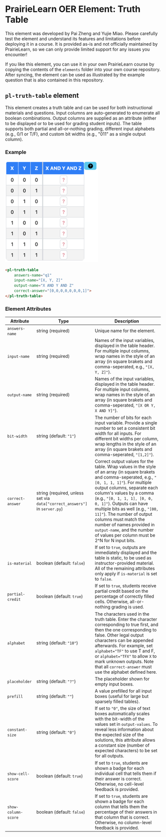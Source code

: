 # PrairieLearn OER Element: Truth Table

This element was developed by Pai Zheng and Yujie Miao. Please carefully test the element and understand its features and limitations before deploying it in a course. It is provided as-is and not officially maintained by PrairieLearn, so we can only provide limited support for any issues you encounter!

If you like this element, you can use it in your own PrairieLearn course by copying the contents of the `elements` folder into your own course repository. After syncing, the element can be used as illustrated by the example question that is also contained in this repository.


## `pl-truth-table` element

This element creates a truth table and can be used for both instructional materials and questions. Input columns are auto-generated to enumerate all boolean combinations. Output columns are supplied as an attribute (either to be displayed or to be used for grading student inputs). The table supports both partial and all-or-nothing grading, different input alphabets (e.g., 0/1 or T/F), and custom bit widths (e.g., "011" as a single output column).

### Example

<img src="example.png" width="300">

```html
<pl-truth-table
    answers-name="q1"
    input-name="[X, Y, Z]"
    output-name="X AND Y AND Z"
    correct-answer="[0,0,0,0,0,0,0,1]">
</pl-truth-table>
```

### Element Attributes

| Attribute | Type | Description |
|-----------|------|-------------|
| `answers-name` | string (required) | Unique name for the element. |
| `input-name` | string (required) | Names of the input variables, displayed in the table header. For multiple input columns, wrap names in the style of an array (in square brakets and comma-seperated, e.g., `"[X, Y, Z]"`). |
| `output-name` | string (required) | Names of the input variables, displayed in the table header. For multiple input columns, wrap names in the style of an array (in square brakets and comma-seperated, `"[X OR Y, X AND Y]"`). |
| `bit-width` | string (default: `"1"`) | The number of bits for each input variable. Provide a single number to set a consistent bit width for all inputs. For different bit widths per column, wrap lengths in the style of an array (in square brakets and comma-seperated, `"[1,2]"`). |
| `correct-answer` | string (required, unless set via `data["correct_answers"]` in `server.py`) | Correct output values for the table. Wrap values in the style of an array (in square brakets and comma-seperated, e.g., `"[0, 1, 1, 1]"`). For multiple output columns, separate each column's values by a comma (e.g., `"[0, 1, 1, 1], [0, 0, 0, 1]"`). Outputs can have multiple bits as well (e.g., `"[00, 11]"`). The number of output columns must match the number of names provided in `output-name`, and the number of values per column must be 2^N for N input bits. |
| `is-material` | boolean (default: `false`) | If set to `true`, outputs are immediately displayed and the table is static, to be used as instructor-provided material. All of the remaining attributes only apply if `is-material` is set to `false`. |
| `partial-credit` | boolean (default: `true`) | If set to `true`, students receive partial credit based on the percentage of correctly filled cells. Otherwise, all-or-nothing grading is used. |
| `alphabet` | string (default: `"10"`) | The characters used in the truth table. Enter the character corresponding to true first, and then the one corresponding to false. Other legal output characters can be appended afterwards. For example, set `alphabet="TF"` to use T and F, or `alphabet="TFX"` to allow `X` to mark unknown outputs. Note that all `correct-answer` must use the alphabet defined here. |
| `placeholder` | string (default: `"?"`) | The placeholder shown for empty input boxes. |
| `prefill` | string (default: `""`) | A value prefilled for all input boxes (useful for large but sparsely filled tables). |
| `constant-size` | string (default: `"0"`) | If set to `"0"`, the size of text boxes automatically scales with the bit-width of the values set in `output-values`. To reveal less information about the expected size of the solutions, this attribute allows a constant size (number of expected characters) to be set for all outputs. |
| `show-cell-score` | boolean (default: `true`) | If set to `true`, students are shown a badge for each individual cell that tells them if their answer is correct. Otherwise, no cell-level feedback is provided. |
| `show-column-score` | boolean (default: `false`) | If set to `true`, students are shown a badge for each column that tells them the percentage of their answers in that column that is correct. Otherwise, no column-level feedback is provided. |
